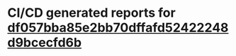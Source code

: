 # CI/CD generated reports for [df057bba85e2bb70dffafd52422248d9bcecfd6b](https://github.com/hydephp/develop/commit/df057bba85e2bb70dffafd52422248d9bcecfd6b)
